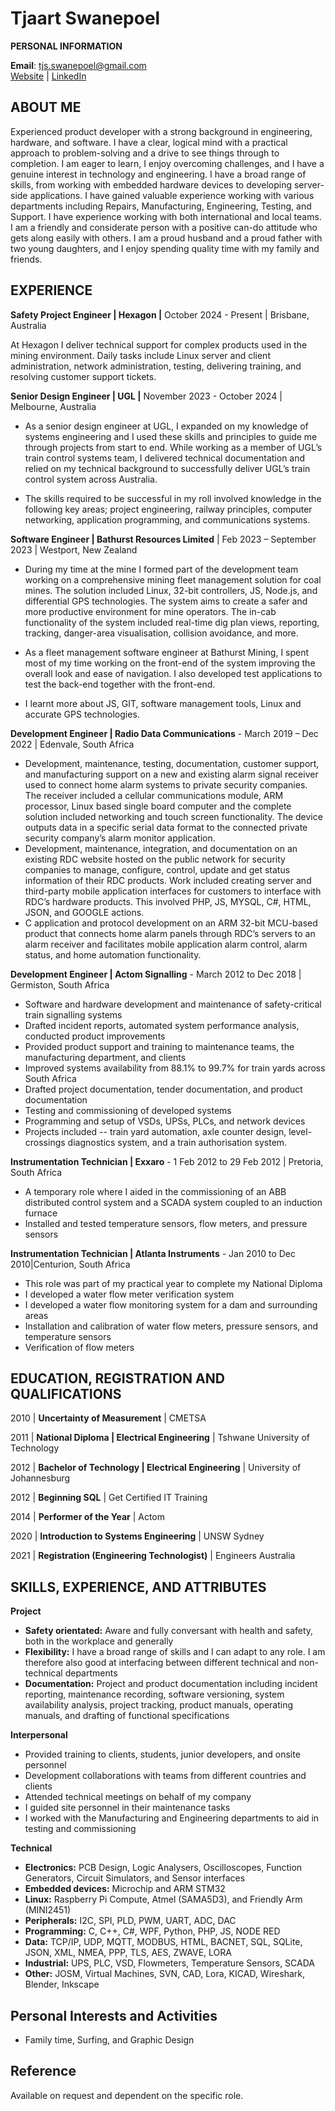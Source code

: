 # Tjaart Swanepoel

**PERSONAL INFORMATION**

**Email**: tjs.swanepoel@gmail.com  
[Website](<http://www.linkedin.com/in/tjaart-swanepoel-tsw> ) | [LinkedIn](<https://sites.google.com/view/tjaartportfolio/home>)  

## ABOUT ME 

Experienced product developer with a strong background in engineering, hardware, and software. I have a clear, logical mind with a practical approach to problem-solving and a drive to see things through to completion. I am eager to learn, I enjoy overcoming challenges, and I have a genuine interest in technology and engineering. I have a broad range of skills, from working with embedded hardware devices to developing server-side applications. I have gained valuable experience working with various departments including Repairs, Manufacturing, Engineering, Testing, and Support. I have experience working with both international and local teams. I am a friendly and considerate person with a positive can-do attitude who gets along easily with others. I am a proud husband and a proud father with two young daughters, and I enjoy spending quality time with my family and friends.

## EXPERIENCE

**Safety Project Engineer \| Hexagon \|** October 2024 - Present \| Brisbane, Australia 

At Hexagon I deliver technical support for complex products used in the mining environment. Daily tasks include Linux server and client administration, network administration, testing, delivering training, and resolving customer support tickets.

**Senior Design Engineer \| UGL \|** November 2023 - October 2024 \| Melbourne, Australia 

-  As a senior design engineer at UGL, I expanded on my knowledge of systems engineering and I used these skills and principles to guide me through projects from start to end. While working as a member of UGL’s train control systems team, I delivered technical documentation and relied on my technical background to successfully deliver UGL’s train control system across Australia.

-  The skills required to be successful in my roll involved knowledge in the following key areas; project engineering, railway principles, computer networking, application programming, and communications systems.

**Software Engineer \| Bathurst Resources Limited** \| Feb 2023 – September 2023 \| Westport, New Zealand

-   During my time at the mine I formed part of the development team working on a comprehensive mining fleet management solution for coal mines. The solution included Linux, 32-bit controllers, JS, Node.js, and differential GPS technologies. The system aims to create a safer and more productive environment for mine operators. The in-cab functionality of the system included real-time dig plan views, reporting, tracking, danger-area visualisation, collision avoidance, and more.

-   As a fleet management software engineer at Bathurst Mining, I spent most of my time working on the front-end of the system improving the overall look and ease of navigation. I also developed test applications to test the back-end together with the front-end.

-   I learnt more about JS, GIT, software management tools, Linux and accurate GPS technologies.

**Development Engineer \| Radio Data Communications** - March 2019 – Dec 2022 \| Edenvale, South Africa

-   Development, maintenance, testing, documentation, customer support, and manufacturing support on a new and existing alarm signal receiver used to connect home alarm systems to private security companies. The receiver included a cellular communications module, ARM processor, Linux based single board computer and the complete solution included networking and touch screen functionality. The device outputs data in a specific serial data format to the connected private security company’s alarm monitor application.
-   Development, maintenance, integration, and documentation on an existing RDC website hosted on the public network for security companies to manage, configure, control, update and get status information of their RDC products. Work included creating server and third-party mobile application interfaces for customers to interface with RDC’s hardware products. This involved PHP, JS, MYSQL, C\#, HTML, JSON, and GOOGLE actions.
-   C application and protocol development on an ARM 32-bit MCU-based product that connects home alarm panels through RDC’s servers to an alarm receiver and facilitates mobile application alarm control, alarm status, and home automation functionality.

**Development Engineer \| Actom Signalling** - March 2012 to Dec 2018 \| Germiston, South Africa

-   Software and hardware development and maintenance of safety-critical train signalling systems
-   Drafted incident reports, automated system performance analysis, conducted product improvements
-   Provided product support and training to maintenance teams, the manufacturing department, and clients
-   Improved systems availability from 88.1% to 99.7% for train yards across South Africa
-   Drafted project documentation, tender documentation, and product documentation
-   Testing and commissioning of developed systems
-   Programming and setup of VSDs, UPSs, PLCs, and network devices
-   Projects included -- train yard automation, axle counter design, level-crossings diagnostics system, and a train authorisation system.

**Instrumentation Technician \| Exxaro** - 1 Feb 2012 to 29 Feb 2012 \| Pretoria, South Africa

-   A temporary role where I aided in the commissioning of an ABB distributed control system and a SCADA system coupled to an induction furnace
-   Installed and tested temperature sensors, flow meters, and pressure sensors

**Instrumentation Technician \| Atlanta Instruments** - Jan 2010 to Dec 2010\|Centurion, South Africa

-   This role was part of my practical year to complete my National Diploma
-   I developed a water flow meter verification system
-   I developed a water flow monitoring system for a dam and surrounding areas
-   Installation and calibration of water flow meters, pressure sensors, and temperature sensors
-   Verification of flow meters

## EDUCATION, REGISTRATION AND QUALIFICATIONS

2010 \| **Uncertainty of Measurement** \| CMETSA

2011 \| **National Diploma \| Electrical Engineering** \| Tshwane University of Technology

2012 \| **Bachelor of Technology \| Electrical Engineering** \| University of Johannesburg

2012 \| **Beginning SQL** \| Get Certified IT Training

2014 \| **Performer of the Year** \| Actom

2020 \| **Introduction to Systems Engineering** \| UNSW Sydney

2021 \| **Registration (Engineering Technologist)** \| Engineers Australia

## SKILLS, EXPERIENCE, AND ATTRIBUTES

**Project**

-   **Safety orientated:** Aware and fully conversant with health and safety, both in the workplace and generally
-   **Flexibility:** I have a broad range of skills and I can adapt to any role. I am therefore also good at interfacing between different technical and non-technical departments
-   **Documentation:** Project and product documentation including incident reporting, maintenance recording, software versioning, system availability analysis, project tracking, product manuals, operating manuals, and drafting of functional specifications

**Interpersonal**

-   Provided training to clients, students, junior developers, and onsite personnel
-   Development collaborations with teams from different countries and clients
-   Attended technical meetings on behalf of my company
-   I guided site personnel in their maintenance tasks
-   I worked with the Manufacturing and Engineering departments to aid in testing and commissioning

**Technical**

-   **Electronics:** PCB Design, Logic Analysers, Oscilloscopes, Function Generators, Circuit Simulators, and Sensor interfaces
-   **Embedded devices:** Microchip and ARM STM32
-   **Linux:** Raspberry Pi Compute, Atmel (SAMA5D3), and Friendly Arm (MINI2451)
-   **Peripherals:** I2C, SPI, PLD, PWM, UART, ADC, DAC
-   **Programming:** C, C++, C\#, WPF, Python, PHP, JS, NODE RED
-   **Data:** TCP/IP, UDP, MQTT, MODBUS, HTML, BACNET, SQL, SQLite, JSON, XML, NMEA, PPP, TLS, AES, ZWAVE, LORA
-   **Industrial:** UPS, PLC, VSD, Flowmeters, Temperature Sensors, SCADA
-   **Other:** JOSM, Virtual Machines, SVN, CAD, Lora, KICAD, Wireshark, Blender, Inkscape

## Personal Interests and Activities

-   Family time, Surfing, and Graphic Design

## Reference

Available on request and dependent on the specific role.
